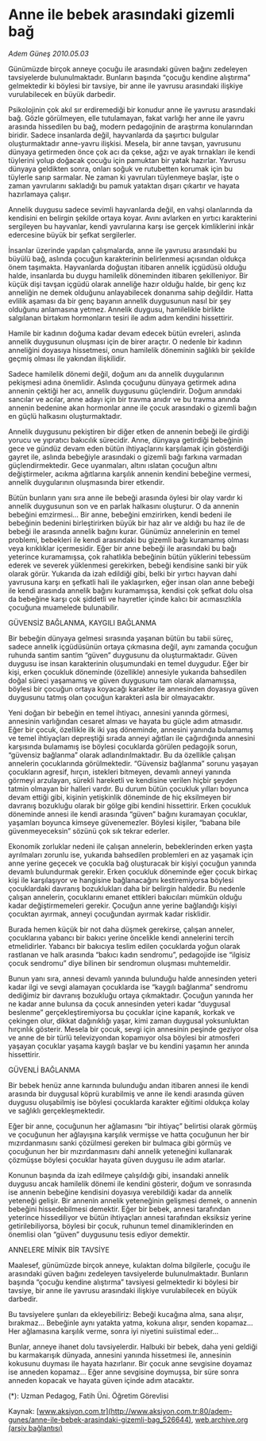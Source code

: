 # Anne ile bebek arasındaki gizemli bağ

*Adem Güneş 2010.05.03*

<div class="pNewsDetailMainContent ctx_content" itemprop="articleBody">
 Günümüzde birçok anneye çocuğu ile arasındaki güven bağını zedeleyen tavsiyelerde bulunulmaktadır. Bunların başında “çocuğu kendine alıştırma” gelmektedir ki böylesi bir tavsiye, bir anne ile yavrusu arasındaki ilişkiye vurulabilecek en büyük darbedir.
 <p class="MsoNormal">
  Psikolojinin çok akıl sır erdiremediği bir konudur anne ile yavrusu arasındaki bağ. Gözle görülmeyen, elle tutulamayan, fakat varlığı her anne ile yavru arasında hissedilen bu bağ, modern pedagojinin de araştırma konularından biridir. Sadece insanlarda değil, hayvanlarda da şaşırtıcı bulgular oluşturmaktadır anne-yavru ilişkisi. Mesela, bir anne tavşan, yavrusunu dünyaya getirmeden önce çok acı da çekse, ağzı ve ayak tırnakları ile kendi tüylerini yolup doğacak çocuğu için pamuktan bir yatak hazırlar. Yavrusu dünyaya geldikten sonra, onları soğuk ve rutubetten korumak için bu tüylerle sarıp sarmalar. Ne zaman ki yavruları tüylenmeye başlar, işte o zaman yavrularını sakladığı bu pamuk yataktan dışarı çıkartır ve hayata hazırlamaya çalışır.
 </p>
 <p class="MsoNormal">
  Annelik duygusu sadece sevimli hayvanlarda değil, en vahşi olanlarında da kendisini en belirgin şekilde ortaya koyar. Avını avlarken en yırtıcı karakterini sergileyen bu hayvanlar, kendi yavrularına karşı ise gerçek kimliklerini inkâr edercesine büyük bir şefkat sergilerler.
 </p>
 <p class="MsoNormal">
  İnsanlar üzerinde yapılan çalışmalarda, anne ile yavrusu arasındaki bu büyülü bağ, aslında çocuğun karakterinin belirlenmesi açısından oldukça önem taşımakta. Hayvanlarda doğuştan itibaren annelik içgüdüsü olduğu halde, insanlarda bu duygu hamilelik döneminden itibaren şekilleniyor. Bir küçük dişi tavşan içgüdü olarak anneliğe hazır olduğu halde, bir genç kız anneliğin ne demek olduğunu anlayabilecek donanıma sahip değildir. Hatta evlilik aşaması da bir genç bayanın annelik duygusunun nasıl bir şey olduğunu anlamasına yetmez. Annelik duygusu, hamilelikle birlikte salgılanan birtakım hormonların tesiri ile adım adım kendini hissettirir.
 </p>
 <p class="MsoNormal">
  Hamile bir kadının doğuma kadar devam edecek bütün evreleri, aslında annelik duygusunun oluşması için de birer araçtır. O nedenle bir kadının anneliğini doyasıya hissetmesi, onun hamilelik döneminin sağlıklı bir şekilde geçmiş olması ile yakından ilişkilidir.
 </p>
 <p class="MsoNormal">
  Sadece hamilelik dönemi değil, doğum anı da annelik duygularının pekişmesi adına önemlidir. Aslında çocuğunu dünyaya getirmek adına annenin çektiği her acı, annelik duygusunu güçlendirir. Doğum anındaki sancılar ve acılar, anne adayı için bir travma anıdır ve bu travma anında annenin bedenine akan hormonlar anne ile çocuk arasındaki o gizemli bağın en güçlü halkasını oluşturmaktadır.
 </p>
 <p class="MsoNormal">
  Annelik duygusunu pekiştiren bir diğer etken de annenin bebeği ile girdiği yorucu ve yıpratıcı bakıcılık sürecidir. Anne, dünyaya getirdiği bebeğinin gece ve gündüz devam eden bütün ihtiyaçlarını karşılamak için gösterdiği gayret ile, aslında bebeğiyle arasındaki o gizemli bağı farkına varmadan güçlendirmektedir. Gece uyanmaları, altını ıslatan çocuğun altını değiştirmeler, acıkma ağıtlarına karşılık annenin kendini bebeğine vermesi, annelik duygularının oluşmasında birer etkendir.
 </p>
 <p class="MsoNormal">
  Bütün bunların yanı sıra anne ile bebeği arasında öylesi bir olay vardır ki annelik duygusunun son ve en parlak halkasını oluşturur. O da annenin bebeğini emzirmesi... Bir anne, bebeğini emzirirken, kendi bedeni ile bebeğinin bedenini birleştirirken büyük bir haz alır ve aldığı bu haz ile de bebeği ile arasında annelik bağını kurar. Günümüz annelerinin en temel problemi, bebekleri ile kendi arasındaki bu gizemli bağı kuramamış olması veya kırıklıklar içermesidir. Eğer bir anne bebeği ile arasındaki bu bağı yeterince kuramamışsa, çok rahatlıkla bebeğinin bütün yüklerini tebessüm ederek ve severek yüklenmesi gerekirken, bebeği kendisine sanki bir yük olarak görür. Yukarıda da izah edildiği gibi, belki bir yırtıcı hayvan dahi yavrusuna karşı en şefkatli hali ile yaklaşırken, eğer insan olan anne bebeği ile kendi arasında annelik bağını kuramamışsa, kendisi çok şefkat dolu olsa da bebeğine karşı çok şiddetli ve hayretler içinde kalıcı bir acımasızlıkla çocuğuna muamelede bulunabilir.
 </p>
 <p class="MsoNormal">
 </p>
 <p class="MsoNormal">
  GÜVENSİZ BAĞLANMA, KAYGILI BAĞLANMA
 </p>
 <p class="MsoNormal">
  Bir bebeğin dünyaya gelmesi sırasında yaşanan bütün bu tabii süreç, sadece annelik içgüdüsünün ortaya çıkmasına değil, aynı zamanda çocuğun ruhunda santim santim “güven” duygusunu da oluşturmaktadır. Güven duygusu ise insan karakterinin oluşumundaki en temel duygudur. Eğer bir kişi, erken çocukluk döneminde (özellikle) annesiyle yukarıda bahsedilen doğal süreci yaşamamış ve güven duygusunu tam olarak alamamışsa, böylesi bir çocuğun ortaya koyacağı karakter ile annesinden doyasıya güven duygusunu tatmış olan çocuğun karakteri asla bir olmayacaktır.
 </p>
 <p class="MsoNormal">
  Yeni doğan bir bebeğin en temel ihtiyacı, annesini yanında görmesi, annesinin varlığından cesaret alması ve hayata bu güçle adım atmasıdır. Eğer bir çocuk, özellikle ilk iki yaş döneminde, annesini yanında bulamamış ve temel ihtiyaçları depreştiği sırada anneyi ağıtları ile çağırdığında annesini karşısında bulamamış ise böylesi çocuklarda görülen pedagojik sorun, “güvensiz bağlanma” olarak adlandırılmaktadır. Bu da özellikle çalışan annelerin çocuklarında görülmektedir. “Güvensiz bağlanma” sorunu yaşayan çocukların agresif, hırçın, istekleri bitmeyen, devamlı anneyi yanında görmeyi arzulayan, sürekli hareketli ve kendisine verilen hiçbir şeyden tatmin olmayan bir halleri vardır. Bu durum bütün çocukluk yılları boyunca devam ettiği gibi, kişinin yetişkinlik döneminde de hiç eksilmeyen bir davranış bozukluğu olarak bir gölge gibi kendini hissettirir. Erken çocukluk döneminde annesi ile kendi arasında “güven” bağını kuramayan çocuklar, yaşamları boyunca kimseye güvenemezler. Böylesi kişiler, “babana bile güvenmeyeceksin” sözünü çok sık tekrar ederler.
 </p>
 <p class="MsoNormal">
  Ekonomik zorluklar nedeni ile çalışan annelerin, bebeklerinden erken yaşta ayrılmaları zorunlu ise, yukarıda bahsedilen problemleri en az yaşamak için anne yerine geçecek ve çocukla bağ oluşturacak bir kişiyi çocuğun yanında devamlı bulundurmak gerekir. Erken çocukluk döneminde eğer çocuk birkaç kişi ile karşılaşıyor ve hangisine bağlanacağını kestiremiyorsa böylesi çocuklardaki davranış bozuklukları daha bir belirgin haldedir. Bu nedenle çalışan annelerin, çocuklarını emanet ettikleri bakıcıları mümkün olduğu kadar değiştirmemeleri gerekir. Çocuğun anne yerine bağlandığı kişiyi çocuktan ayırmak, anneyi çocuğundan ayırmak kadar risklidir.
 </p>
 <p class="MsoNormal">
  Burada hemen küçük bir not daha düşmek gerekirse, çalışan anneler, çocuklarına yabancı bir bakıcı yerine öncelikle kendi annelerini tercih etmelidirler. Yabancı bir bakıcıya teslim edilen çocuklarda yoğun olarak rastlanan ve halk arasında “bakıcı kadın sendromu”, pedagojide ise “ilgisiz çocuk sendromu” diye bilinen bir sendromun oluşması muhtemeldir.
 </p>
 <p class="MsoNormal">
  Bunun yanı sıra, annesi devamlı yanında bulunduğu halde annesinden yeteri kadar ilgi ve sevgi alamayan çocuklarda ise “kaygılı bağlanma” sendromu dediğimiz bir davranış bozukluğu ortaya çıkmaktadır. Çocuğun yanında her ne kadar anne bulunsa da çocuk annesinden yeteri kadar “duygusal beslenme” gerçekleştiremiyorsa bu çocuklar içine kapanık, korkak ve çekingen olur, dikkat dağınıklığı yaşar, kimi zaman duygusal yoksunluktan hırçınlık gösterir. Mesela bir çocuk, sevgi için annesinin peşinde geziyor olsa ve anne de bir türlü televizyondan kopamıyor olsa böylesi bir atmosferi yaşayan çocuklar yaşama kaygılı başlar ve bu kendini yaşamın her anında hissettirir.
 </p>
 <p class="MsoNormal">
 </p>
 <p class="MsoNormal">
  GÜVENLİ BAĞLANMA
 </p>
 <p class="MsoNormal">
  Bir bebek henüz anne karnında bulunduğu andan itibaren annesi ile kendi arasında bir duygusal köprü kurabilmiş ve anne ile kendi arasında güven duygusu oluşabilmiş ise böylesi çocuklarda karakter eğitimi oldukça kolay ve sağlıklı gerçekleşmektedir.
 </p>
 <p class="MsoNormal">
  Eğer bir anne, çocuğunun her ağlamasını “bir ihtiyaç” belirtisi olarak görmüş ve çocuğunun her ağlayışına karşılık vermişse ve hatta çocuğunun her bir mızırdanmasını sanki çözülmesi gereken bir bulmaca gibi görmüş ve çocuğunun her bir mızırdanmasını dahi annelik yeteneğini kullanarak çözmüşse böylesi çocuklar hayata güven duygusu ile adım atarlar.
 </p>
 <p class="MsoNormal">
  Konunun başında da izah edilmeye çalışıldığı gibi, insandaki annelik duygusu ancak hamilelik dönemi ile kendini gösterir, doğum ve sonrasında ise annenin bebeğine kendisini doyasıya verebildiği kadar da annelik yeteneği gelişir. Bir annenin annelik yeteneğinin gelişmesi demek, o annenin bebeğini hissedebilmesi demektir. Eğer bir bebek, annesi tarafından yeterince hissediliyor ve bütün ihtiyaçları annesi tarafından eksiksiz yerine getirilebiliyorsa, böylesi bir çocuk, ruhunun temel dinamiklerinden en önemlisi olan “güven” duygusunu tesis ediyor demektir.
 </p>
 <p class="MsoNormal">
 </p>
 <p class="MsoNormal">
  ANNELERE MİNİK BİR TAVSİYE
 </p>
 <p class="MsoNormal">
  Maalesef, günümüzde birçok anneye, kulaktan dolma bilgilerle, çocuğu ile arasındaki güven bağını zedeleyen tavsiyelerde bulunulmaktadır. Bunların başında “çocuğu kendine alıştırma” tavsiyesi gelmektedir ki böylesi bir tavsiye, bir anne ile yavrusu arasındaki ilişkiye vurulabilecek en büyük darbedir.
 </p>
 <p class="MsoNormal">
  Bu tavsiyelere şunları da ekleyebiliriz: Bebeği kucağına alma, sana alışır, bırakmaz… Bebeğinle aynı yatakta yatma, kokuna alışır, senden kopamaz… Her ağlamasına karşılık verme, sonra iyi niyetini suiistimal eder…
 </p>
 <p class="MsoNormal">
  Bunlar, anneye ihanet dolu tavsiyelerdir. Halbuki bir bebek, daha yeni geldiği bu karmakarışık dünyada, annesini yanında hissetmesi ile, annesinin kokusunu duyması ile hayata hazırlanır. Bir çocuk anne sevgisine doyamaz ise anneden kopamaz… Eğer anne sevgisine doymuşsa, bir süre sonra anneden kopacak ve hayata güven içinde adım atacaktır.
 </p>
 <p class="MsoNormal">
  (*): Uzman Pedagog, Fatih Üni. Öğretim Görevlisi
 </p>
</div>


Kaynak: [www.aksiyon.com.tr](http://www.aksiyon.com.tr:80/adem-gunes/anne-ile-bebek-arasindaki-gizemli-bag_526644), [web.archive.org (arşiv bağlantısı)](http://web.archive.org/web/20160304134558/http://www.aksiyon.com.tr:80/adem-gunes/anne-ile-bebek-arasindaki-gizemli-bag_526644)
